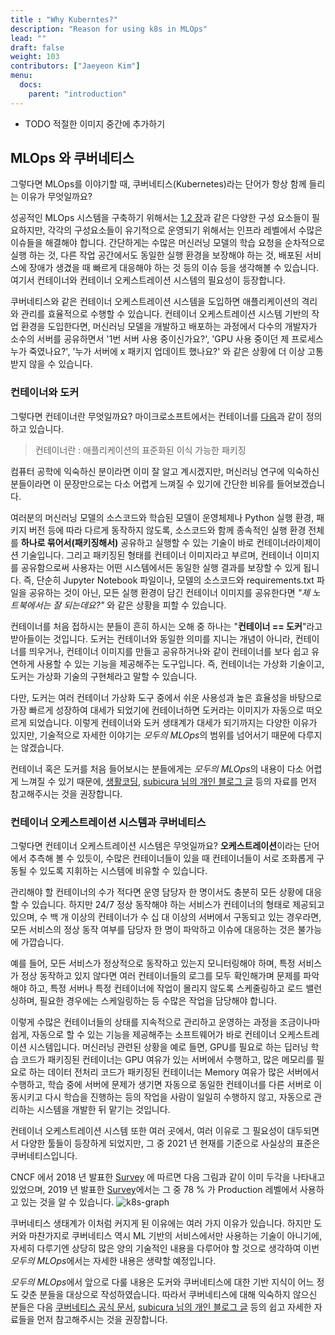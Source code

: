 ```yaml
---
title : "Why Kuberntes?"
description: "Reason for using k8s in MLOps"
lead: ""
draft: false
weight: 103
contributors: ["Jaeyeon Kim"]
menu:
  docs:
    parent: "introduction"
---
```


- TODO 적절한 이미지 중간에 추가하기

## MLOps 와 쿠버네티스

그렇다면 MLOps를 이야기할 때, 쿠버네티스(Kubernetes)라는 단어가 항상 함께 들리는 이유가 무엇일까요?

성공적인 MLOps 시스템을 구축하기 위해서는 [1.2 장](../component)과 같은 다양한 구성 요소들이 필요하지만, 각각의 구성요소들이 유기적으로 운영되기 위해서는 인프라 레벨에서 수많은 이슈들을 해결해야 합니다. 간단하게는 수많은 머신러닝 모델의 학습 요청을 순차적으로 실행 하는 것, 다른 작업 공간에서도 동일한 실행 환경을 보장해야 하는 것, 배포된 서비스에 장애가 생겼을 때 빠르게 대응해야 하는 것 등의 이슈 등을 생각해볼 수 있습니다. 여기서 컨테이너와 컨테이너 오케스트레이션 시스템의 필요성이 등장합니다.

쿠버네티스와 같은 컨테이너 오케스트레이션 시스템을 도입하면 애플리케이션의 격리와 관리를 효율적으로 수행할 수 있습니다. 컨테이너 오케스트레이션 시스템 기반의 작업 환경을 도입한다면, 머신러닝 모델을 개발하고 배포하는 과정에서 다수의 개발자가 소수의 서버를 공유하면서 '1번 서버 사용 중이신가요?', 'GPU 사용 중이던 제 프로세스 누가 죽였나요?', '누가 서버에 x 패키지 업데이트 했나요?' 와 같은 상황에 더 이상 고통받지 않을 수 있습니다.

### 컨테이너와 도커

그렇다면 컨테이너란 무엇일까요? 마이크로소프트에서는 컨테이너를 [다음](https://azure.microsoft.com/ko-kr/overview/what-is-a-container/)과 같이 정의하고 있습니다.

> 컨테이너란 : 애플리케이션의 표준화된 이식 가능한 패키징

컴퓨터 공학에 익숙하신 분이라면 이미 잘 알고 계시겠지만, 머신러닝 연구에 익숙하신 분들이라면 이 문장만으로는 다소 어렵게 느껴질 수 있기에 간단한 비유를 들어보겠습니다.

여러분의 머신러닝 모델의 소스코드와 학습된 모델이 운영체제나 Python 실행 환경, 패키지 버전 등에 따라 다르게 동작하지 않도록, 소스코드와 함께 종속적인 실행 환경 전체를 **하나로 묶어서(패키징해서)** 공유하고 실행할 수 있는 기술이 바로 컨테이너라이제이션 기술입니다. 그리고 패키징된 형태를 컨테이너 이미지라고 부르며, 컨테이너 이미지를 공유함으로써 사용자는 어떤 시스템에서든 동일한 실행 결과를 보장할 수 있게 됩니다. 즉, 단순히 Jupyter Notebook 파일이나, 모델의 소스코드와 requirements.txt 파일을 공유하는 것이 아닌, 모든 실행 환경이 담긴 컨테이너 이미지를 공유한다면 *"제 노트북에서는 잘 되는데요?"* 와 같은 상황을 피할 수 있습니다.

컨테이너를 처음 접하시는 분들이 흔히 하시는 오해 중 하나는 "**컨테이너 == 도커**"라고 받아들이는 것입니다. 도커는 컨테이너와 동일한 의미를 지니는 개념이 아니라, 컨테이너를 띄우거나, 컨테이너 이미지를 만들고 공유하거나와 같이 컨테이너를 보다 쉽고 유연하게 사용할 수 있는 기능을 제공해주는 도구입니다. 즉, 컨테이너는 가상화 기술이고, 도커는 가상화 기술의 구현체라고 말할 수 있습니다.

다만, 도커는 여러 컨테이너 가상화 도구 중에서 쉬운 사용성과 높은 효율성을 바탕으로 가장 빠르게 성장하여 대세가 되었기에 컨테이너하면 도커라는 이미지가 자동으로 떠오르게 되었습니다. 이렇게 컨테이너와 도커 생태계가 대세가 되기까지는 다양한 이유가 있지만, 기술적으로 자세한 이야기는 *모두의 MLOps*의 범위를 넘어서기 때문에 다루지는 않겠습니다.

컨테이너 혹은 도커를 처음 들어보시는 분들에게는 *모두의 MLOps*의 내용이 다소 어렵게 느껴질 수 있기 때문에, [생활코딩](https://opentutorials.org/course/4781), [subicura 님의 개인 블로그 글](https://subicura.com/2017/01/19/docker-guide-for-beginners-1.html) 등의 자료를 먼저 참고해주시는 것을 권장합니다.

### 컨테이너 오케스트레이션 시스템과 쿠버네티스

그렇다면 컨테이너 오케스트레이션 시스템은 무엇일까요? **오케스트레이션**이라는 단어에서 추측해 볼 수 있듯이, 수많은 컨테이너들이 있을 때 컨테이너들이 서로 조화롭게 구동될 수 있도록 지휘하는 시스템에 비유할 수 있습니다.

관리해야 할 컨테이너의 수가 적다면 운영 담당자 한 명이서도 충분히 모든 상황에 대응할 수 있습니다. 하지만 24/7 정상 동작해야 하는 서비스가 컨테이너의 형태로 제공되고 있으며, 수 백 개 이상의 컨테이너가 수 십 대 이상의 서버에서 구동되고 있는 경우라면, 모든 서비스의 정상 동작 여부를 담당자 한 명이 파악하고 이슈에 대응하는 것은 불가능에 가깝습니다.

예를 들어, 모든 서비스가 정상적으로 동작하고 있는지 모니터링해야 하며, 특정 서비스가 정상 동작하고 있지 않다면 여러 컨테이너들의 로그를 모두 확인해가며 문제를 파악해야 하고, 특정 서버나 특정 컨테이너에 작업이 몰리지 않도록 스케줄링하고 로드 밸런싱하며, 필요한 경우에는 스케일링하는 등 수많은 작업을 담당해야 합니다.

이렇게 수많은 컨테이너들의 상태를 지속적으로 관리하고 운영하는 과정을 조금이나마 쉽게, 자동으로 할 수 있는 기능을 제공해주는 소프트웨어가 바로 컨테이너 오케스트레이션 시스템입니다. 머신러닝 관련된 상황을 예로 들면, GPU를 필요로 하는 딥러닝 학습 코드가 패키징된 컨테이너는 GPU 여유가 있는 서버에서 수행하고, 많은 메모리를 필요로 하는 데이터 전처리 코드가 패키징된 컨테이너는 Memory 여유가 많은 서버에서 수행하고, 학습 중에 서버에 문제가 생기면 자동으로 동일한 컨테이너를 다른 서버로 이동시키고 다시 학습을 진행하는 등의 작업을 사람이 일일히 수행하지 않고, 자동으로 관리하는 시스템을 개발한 뒤 맡기는 것입니다.

컨테이너 오케스트레이션 시스템 또한 여러 곳에서, 여러 이유로 그 필요성이 대두되면서 다양한 툴들이 등장하게 되었지만, 그 중 2021 년 현재를 기준으로 사실상의 표준은 쿠버네티스입니다.

CNCF 에서 2018 년 발표한 [Survey](https://www.cncf.io/blog/2018/08/29/cncf-survey-use-of-cloud-native-technologies-in-production-has-grown-over-200-percent/) 에 따르면 다음 그림과 같이 이미 두각을 나타내고 있었으며, 2019 년 발표한 [Survey](https://www.cncf.io/wp-content/uploads/2020/08/CNCF_Survey_Report.pdf)에서는 그 중 78 % 가 Production 레벨에서 사용하고 있는 것을 알 수 있습니다.
<img src="/images/docs/introduction/k8s-graph.png" title="k8s-graph"/>

쿠버네티스 생태계가 이처럼 커지게 된 이유에는 여러 가지 이유가 있습니다. 하지만 도커와 마찬가지로 쿠버네티스 역시 ML 기반의 서비스에서만 사용하는 기술이 아니기에, 자세히 다루기엔 상당히 많은 양의 기술적인 내용을 다루어야 할 것으로 생각하여 이번 *모두의 MLOps*에서는 자세한 내용은 생략할 예정입니다.

*모두의 MLOps*에서 앞으로 다룰 내용은 도커와 쿠버네티스에 대한 기반 지식이 어느 정도 갖춘 분들을 대상으로 작성하였습니다. 따라서 쿠버네티스에 대해 익숙하지 않으신 분들은 다음 [쿠버네티스 공식 문서](https://kubernetes.io/ko/docs/concepts/overview/what-is-kubernetes/), [subicura 님의 개인 블로그 글](https://subicura.com/k8s/) 등의 쉽고 자세한 자료들을 먼저 참고해주시는 것을 권장합니다.

